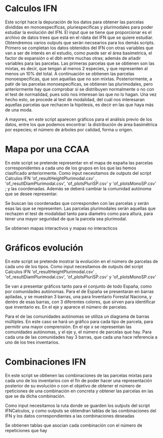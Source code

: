 # Calculos IFN
Este script hace la depuración de los datos para obtener las parcelas divididas en monoespecíficas, pluriespecíficas y plurimodales para poder estudiar la evolución del IFN.
El input que se tiene que proporcionar es el archivo de datos trees que está en el rdata del IFN que se quiere estudiar. Obtendremos varios outputs que serán necsearios para los demás scripts. 
Primero se completan los datos obtenidos del IFN con otras variables que van a ser de interés en el estudio, como puede ser el área basimetrica, el factor de expansión o el dbh entre muchas otras; además de añadir variables para las parcelas.
Las primeras parcelas que se obtienen son las mixtas, es decir, que tengan al menos 2 especies, y que representen al menos un 10% del total. A continuación se obtienen las parcelas monoespecíficas, que son aquellas que no son mixtas. Posteriormente, a patir de las parcelas monoespecíficas, se obtienen las plurimodales, pero anteriormente hay que comprobar si se distribuyen normalmente o no con el test de normalidad, pues solo nos interesan las que no lo hagan. Una vez hecho esto, se procede al test de modalidad, del cuál nos interesaran aquellas parcelas que rechacen la hipótesis, es decir en las que haya más de una moda.

A mayores, en este script aparecen gráficos para el análisis previo de los datos, entre los que podemos encontrar: la distribución de área basimétrica por especies; el número de árboles por calidad, forma u origen.

# Mapa por una CCAA
En este script se pretende representar en el mapa de españa las parcelas corresponidentes a cada uno de los grupos en los que las hemos clasificado anteriormente.
Como input necesitamos de outputs del script Calculos IFN 'of_resultHeightPlurimodal.csv' , 'of_resultDiamPlurimodal.csv', 'of_plotsPluriSP.csv' y 'of_plotsMonoSP.csv' ; y las coordenadas. Además se deberá cambiar la comunidad autónoma que se desee representar. 

Se buscan las coordenadas que corresponden con las parcelas y serán esas las que se representen. Las parcelas plurimodales serán aquellas que rechazen el test de modalidad tanto para diametro como para altura, para tener una mayor seguridad de que la parcela sea plurimodal.

Se obtienen mapas interactivos y mapas no interacticos

# Gráficos evolución
En este script se pretende mostrar la evolución en el número de parcelas de cada uno de los tipos.
Como input necesitamos de outputs del script Calculos IFN 'of_resultHeightPlurimodal.csv' , 'of_resultDiamPlurimodal.csv', 'of_plotsPluriSP.csv' y 'of_plotsMonoSP.csv'

Se van a presentar gráficos tanto para el conjunto de todo España, como por comunidades autónomas. Para el de España se presentaran en barras apiladas, y se muestran 3 barras, una para Inventario Forestal Naciona, y dentro de esas barras, con 3 diferentes colores, que sirven para identificar que inventario es. En el eje y aparece el número de parcelas.

Para el de las comunidades autónomas se utiliza un diagrama de barras múltiples. En este caso se hará un gráfico para cada tipo de parcela, para permitir una mayor comprensión. En el eje x se representan las comunidades autónomas, y el eje y, el número de parcelas que hay. Para cada una de las comunidades hay 3 barras, que cada una hace referencia a uno de los tres inventarios.

# Combinaciones IFN
En este script se obtienen las combinaciones de las parcelas mixtas para cada uno de los inventarios con el fin de poder hacer una representación posterior de su evolución o con el objetivo de obtener el número de rpeticiones de una combinación en concreta y obtener las parcelas en las que se da dicha combinación.

Como input necesitamos la ruta donde se guarden los outputs del script IFNCalculos, y como outputs se obtendran tablas de las combinaciones del IFN y los datos correspondientes a las combinaciones deseadas

Se obtienen tablas que asocian cada combinación con el número de repeticiones que hay
